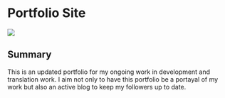 # Portfolio Site

<img src="./src/PortfolioSiteCS.gif">

## Summary

This is an updated portfolio for my ongoing work in development and translation work. I aim not only to have this portfolio be a portayal of my work but also an active blog to keep my followers up to date.
